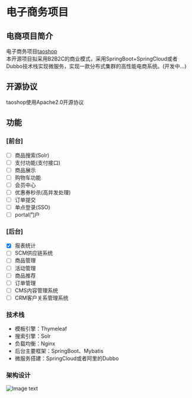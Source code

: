# 电子商务项目
## 电商项目简介
电子商务项目[taoshop](https://github.com/u014427391/taoshop)</br>
本开源项目拟采用B2B2C的商业模式，采用SpringBoot+SpringCloud或者Dubbo技术栈实现微服务，实现一款分布式集群的高性能电商系统。(开发中...)

## 开源协议
taoshop使用Apache2.0开源协议

## 功能
### [前台]
- [ ] 商品搜索(Solr)
- [ ] 支付功能(支付接口)
- [ ] 商品展示
- [ ] 购物车功能
- [ ] 会员中心
- [ ] 优惠券秒杀(高并发处理)
- [ ] 订单提交
- [ ] 单点登录(SSO)
- [ ] portal门户

### [后台]
- [x] 报表统计
- [ ] SCM供应链系统
- [ ] 商品管理
- [ ] 活动管理
- [ ] 商品推荐
- [ ] 订单管理
- [ ] CMS内容管理系统
- [ ] CRM客户关系管理系统

### 技术栈
* 模板引擎：Thymeleaf
* 搜索引擎：Solr
* 负载均衡：Nginx
* 后台主要框架：SpringBoot、Mybatis
* 微服务搭建：SpringCloud或者阿里的Dubbo

### 架构设计

![Image text](https://github.com/u014427391/taoshop/raw/master/screenshot/架构图20180409.png)




